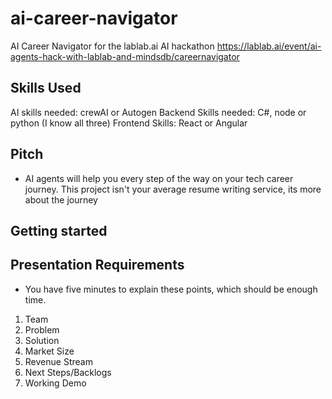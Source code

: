 # ai-career-navigator
AI Career Navigator for the lablab.ai AI hackathon
https://lablab.ai/event/ai-agents-hack-with-lablab-and-mindsdb/careernavigator

## Skills Used
AI skills needed: crewAI or Autogen
Backend Skills needed: C#, node or python (I know all three)
Frontend Skills: React or Angular

## Pitch
- AI agents will help you every step of the way on your tech career journey. This project isn't your average resume writing service, its more about the journey 

## Getting started

## Presentation Requirements
- You have five minutes to explain these points, which should be enough time.
1. Team 
2. Problem 
3. Solution 
4. Market Size 
5. Revenue Stream 
6. Next Steps/Backlogs 
7. Working Demo 

